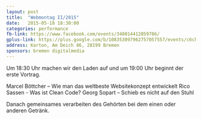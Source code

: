 ```yaml
---
layout: post
title:  "Webmontag II/2015"
date:   2015-05-18 18:30:00
categories: performance
fb-link: https://www.facebook.com/events/348014412059786/
gplus-link: https://plus.google.com/b/108353097962757057557/events/c6ckhknunlt8oepmel6i9ldnlp0
address: Karton, Am Deich 86, 28199 Bremen
sponsors: bremen digitalmedia
---
```


Um 18:30 Uhr machen wir den Laden auf und um 19:00 Uhr beginnt der erste Vortrag.

Marcel Böttcher – Wie man das weltbeste Websitekonzept entwickelt
Rico Sassen - Was ist Clean Code?
Georg Sopart – Schieb es nicht auf den Stuhl

Danach gemeinsames verarbeiten des Gehörten bei dem einen oder anderen Getränk.
